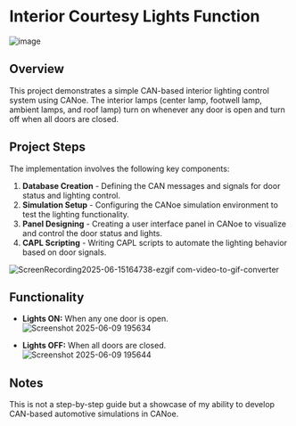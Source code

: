 # Interior Courtesy Lights Function

![image](https://github.com/user-attachments/assets/a88b9f8f-f13b-4b5b-91fd-8d94a9e95a0b)

## Overview
This project demonstrates a simple CAN-based interior lighting control system using CANoe. The interior lamps (center lamp, footwell lamp, ambient lamps, and roof lamp) turn on whenever any door is open and turn off when all doors are closed.

## Project Steps
The implementation involves the following key components:
1. **Database Creation** - Defining the CAN messages and signals for door status and lighting control.
2. **Simulation Setup** - Configuring the CANoe simulation environment to test the lighting functionality.
3. **Panel Designing** - Creating a user interface panel in CANoe to visualize and control the door status and lights.
4. **CAPL Scripting** - Writing CAPL scripts to automate the lighting behavior based on door signals.

![ScreenRecording2025-06-15164738-ezgif com-video-to-gif-converter](https://github.com/user-attachments/assets/744a36e3-d763-46f7-b0d6-4e83519ea306)


## Functionality
-  **Lights ON:** When any one door is open.
  ![Screenshot 2025-06-09 195634](https://github.com/user-attachments/assets/917ef4c0-6279-4358-977a-5e403b7966b1)

-  **Lights OFF:** When all doors are closed.
![Screenshot 2025-06-09 195644](https://github.com/user-attachments/assets/990d5627-84bd-4d68-88a1-991344e9b2d2)


## Notes
This is not a step-by-step guide but a showcase of my ability to develop CAN-based automotive simulations in CANoe.

